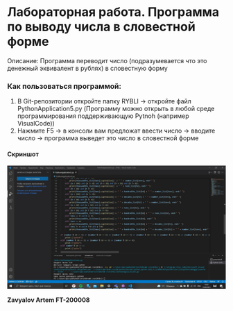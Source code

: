 # Лабораторная работа. Программа по выводу числа в словестной форме 
Описание:
Программа переводит число (подразумевается что это денежный эквивалент в рублях) в словестную форму

### Как пользоваться программой:
1. В Git-репозитории откройте папку RYBLI -> откройте файл PythonApplication5.py
(Программу можно открыть в любой среде программирования поддерживающую Pytnoh (например VisualCode))
2. Нажмите F5 -> в консоли вам предложат ввести число -> вводите число -> программа выведет это число в словестной форме

#### Скриншот
![Alt-текст](https://github.com/destroysus/Laba-RYBLI-/blob/main/RYBLI/Skrin.jpg "Скриншот программы")

**Zavyalov Artem FT-200008**
